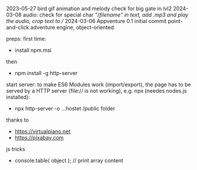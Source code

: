 2023-05-27  bird gif animation and melody check for big gate in lvl2
2024-03-08  audio: check for special char "/*filename" in text, add .mp3 and play the audio, crop text to /*
2024-03-06  Appventure 0.1
            initial commit
            point-and-click adventure engine, object-oriented



preps:
first time:
- install npm.msi

then
- npm install -g http-server

start server:
to make ES6 Modules work (import/export), the page has to be served by a HTTP server (file:// is not working), e.g. npx (needes nodes.js installed):
- npx http-server -o    ...hostet /public folder

 thanks to
 - https://virtualpiano.net
 - https://pixabay.com             


 js tricks
 - console.table( object ); // print array content
